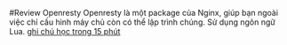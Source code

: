 #Review Openresty
Openresty là một package của Nginx, giúp bạn ngoài việc chỉ cấu hình máy chủ còn có thể lập trình chúng.
Sử dụng ngôn ngữ Lua.
[ghi chú học trong 15 phút](http://tylerneylon.com/a/learn-lua/)
